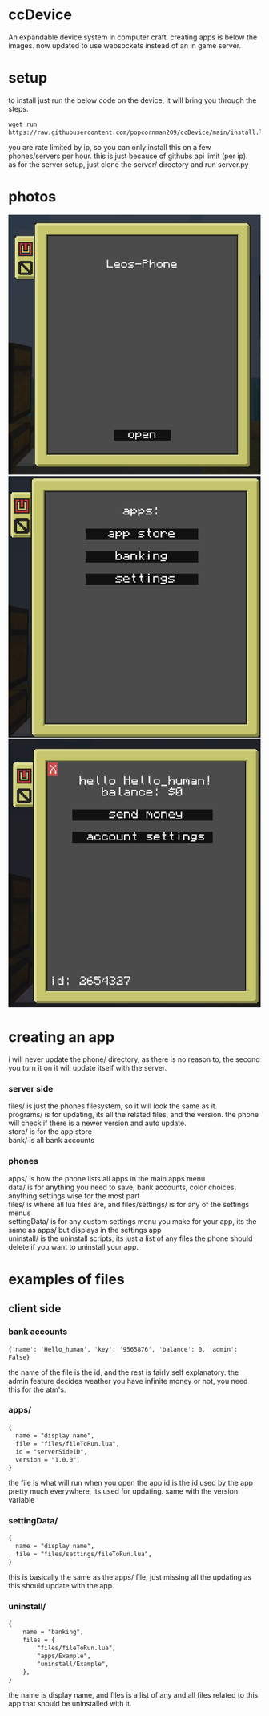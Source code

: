 # ccDevice
An expandable device system in computer craft. creating apps is below the images. now updated to use websockets instead of an in game server.

# setup
to install just run the below code on the device, it will bring you through the steps.
```
wget run https://raw.githubusercontent.com/popcornman209/ccDevice/main/install.lua
```
you are rate limited by ip, so you can only install this on a few phones/servers per hour. this is just because of githubs api limit (per ip).<br />
as for the server setup, just clone the server/ directory and run server.py

# photos
![rando image](photos/phone1.png)
![other rando image](photos/phone2.png)
![another rando image](photos/phone3.png)

# creating an app
i will never update the phone/ directory, as there is no reason to, the second you turn it on it will update itself with the server.

### server side
files/ is just the phones filesystem, so it will look the same as it.<br />
programs/ is for updating, its all the related files, and the version. the phone will check if there is a newer version and auto update.<br />
store/ is for the app store<br />
bank/ is all bank accounts<br />

### phones
apps/ is how the phone lists all apps in the main apps menu<br />
data/ is for anything you need to save, bank accounts, color choices, anything settings wise for the most part<br />
files/ is where all lua files are, and files/settings/ is for any of the settings menus<br />
settingData/ is for any custom settings menu you make for your app, its the same as apps/ but displays in the settings app<br />
uninstall/ is the uninstall scripts, its just a list of any files the phone should delete if you want to uninstall your app.<br />

# examples of files
## client side
### bank accounts
```
{'name': 'Hello_human', 'key': '9565876', 'balance': 0, 'admin': False}
```
the name of the file is the id, and the rest is fairly self explanatory. the admin feature decides weather you have infinite money or not, you need this for the atm's.

### apps/
```
{
  name = "display name",
  file = "files/fileToRun.lua",
  id = "serverSideID",
  version = "1.0.0",
}
```
the file is what will run when you open the app
id is the id used by the app pretty much everywhere, its used for updating. same with the version variable

### settingData/
```
{
  name = "display name",
  file = "files/settings/fileToRun.lua",
}
```
this is basically the same as the apps/ file, just missing all the updating as this should update with the app.

### uninstall/
```
{
    name = "banking",
    files = {
        "files/fileToRun.lua",
        "apps/Example",
        "uninstall/Example",
    },
}
```
the name is display name, and files is a list of any and all files related to this app that should be uninstalled with it.
